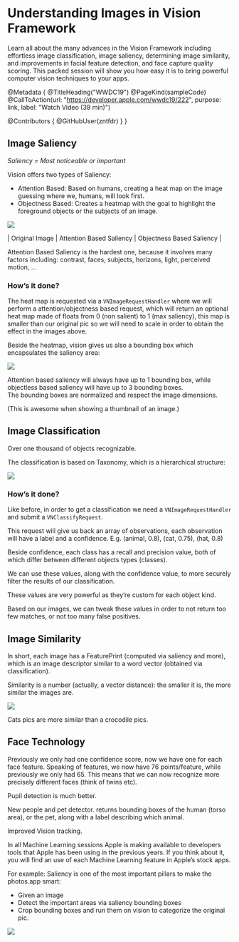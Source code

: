 # Understanding Images in Vision Framework

Learn all about the many advances in the Vision Framework including effortless image classification, image saliency, determining image similarity, and improvements in facial feature detection, and face capture quality scoring. This packed session will show you how easy it is to bring powerful computer vision techniques to your apps.

@Metadata {
   @TitleHeading("WWDC19")
   @PageKind(sampleCode)
   @CallToAction(url: "https://developer.apple.com/wwdc19/222", purpose: link, label: "Watch Video (39 min)")

   @Contributors {
      @GitHubUser(zntfdr)
   }
}



## Image Saliency

_Saliency = Most noticeable or important_

Vision offers two types of Saliency:

- Attention Based: Based on humans, creating a heat map on the image guessing where we, humans, will look first.
- Objectness Based: Creates a heatmap with the goal to highlight the foreground objects or the subjects of an image.

![][penguinsImage]

| Original Image | Attention Based Saliency | Objectness Based Saliency |

Attention Based Saliency is the hardest one, because it involves many factors including: contrast, faces, subjects, horizons, light, perceived motion, ...

### How’s it done?

The heat map is requested via a `VNImageRequestHandler` where we will perform a attention/objectness based request, which will return an optional heat map made of floats from 0 (non salient) to 1 (max saliency), this map is smaller than our original pic so we will need to scale in order to obtain the effect in the images above.

Beside the heatmap, vision gives us also a bounding box which encapsulates the saliency area:

![][saliencyAreaImage]

Attention based saliency will always have up to 1 bounding box, while objectless based saliency will have up to 3 bounding boxes.  
The bounding boxes are normalized and respect the image dimensions.

(This is awesome when showing a thumbnail of an image.)

## Image Classification

Over one thousand of objects recognizable.

The classification is based on Taxonomy, which is a hierarchical structure:

![][treeImage]

### How’s it done?

Like before, in order to get a classification we need a `VNImageRequestHandler` and submit a `VNClassifyRequest`.

This request will give us back an array of observations, each observation will have a label and a confidence.
E.g. (animal, 0.8), (cat, 0.75), (hat, 0.8)

Beside confidence, each class has a recall and precision value, both of which differ between different objects types (classes).

We can use these values, along with the confidence value, to more securely filter the results of our classification.

These values are very powerful as they’re custom for each object kind.

Based on our images, we can tweak these values in order to not return too few matches, or not too many false positives.

## Image Similarity

In short, each image has a FeaturePrint (computed via saliency and more), which is an image descriptor similar to a word vector (obtained via classification).

Similarity is a number (actually, a vector distance): 
the smaller it is, the more similar the images are.

![][catImage]

Cats pics are more similar than a crocodile pics.

## Face Technology
Previously we only had one confidence score, now we have one for each face feature. Speaking of features, we now have 76 points/feature, while previously we only had 65. This means that we can now recognize more precisely different faces (think of twins etc).

Pupil detection is much better.

New people and pet detector.
returns bounding boxes of the human (torso area), or the pet, along with a label describing which animal.

Improved Vision tracking.

In all Machine Learning sessions Apple is making available to developers tools that Apple has been using in the previous years. If you think about it, you will find an use of each Machine Learning feature in Apple’s stock apps.

For example:
Saliency is one of the most important pillars to make the photos.app smart:

- Given an image
- Detect the important areas via saliency bounding boxes
- Crop bounding boxes and run them on vision to categorize the original pic.

![][foodImage]

[penguinsImage]: WWDC19-222-penguins
[saliencyAreaImage]: WWDC19-222-saliencyArea
[treeImage]: WWDC19-222-tree
[catImage]: WWDC19-222-cat
[foodImage]: WWDC19-222-food